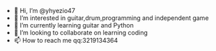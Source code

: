 - 👋 Hi, I’m @yhyezio47
- 👀 I’m interested in guitar,drum,programming and independent game
- 🌱 I’m currently learning guitar and Python
- 💞️ I’m looking to collaborate on learning coding
- 📫 How to reach me qq:3219134364

<!---
yhyezio47/yhyezio47 is a ✨ special ✨ repository because its `README.md` (this file) appears on your GitHub profile.
You can click the Preview link to take a look at your changes.
--->
